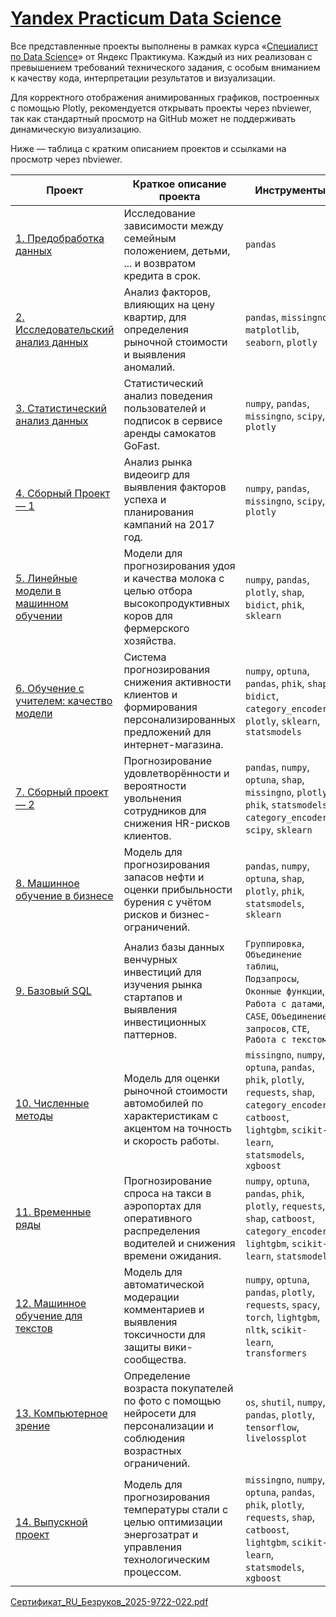 # [Yandex Practicum Data Science](https://github.com/GrishaTS/Ya-Practicum-DS)

Все представленные проекты выполнены в рамках курса «[Специалист по Data Science](https://practicum.yandex.ru/data-scientist/)» от Яндекс Практикума. Каждый из них реализован с превышением требований технического задания, с особым вниманием к качеству кода, интерпретации результатов и визуализации.

Для корректного отображения анимированных графиков, построенных с помощью Plotly, рекомендуется открывать проекты через nbviewer, так как стандартный просмотр на GitHub может не поддерживать динамическую визуализацию.

Ниже — таблица с кратким описанием проектов и ссылками на просмотр через nbviewer.

| Проект         | Краткое описание проекта | Инструменты |
|----------------|--------------------------|------------|
| [1. Предобработка данных](https://nbviewer.org/github/GrishaTS/Ya-Practicum-DS/blob/main/01.%20%D0%9F%D1%80%D0%B5%D0%B4%D0%BE%D0%B1%D1%80%D0%B0%D0%B1%D0%BE%D1%82%D0%BA%D0%B0%20%D0%B4%D0%B0%D0%BD%D0%BD%D1%8B%D1%85/data_preprocessing.ipynb) | Исследование зависимости между семейным положением, детьми, ... и возвратом кредита в срок. | `pandas` |
| [2. Исследовательский анализ данных](https://nbviewer.org/github/GrishaTS/Ya-Practicum-DS/blob/main/02.%20%D0%98%D1%81%D1%81%D0%BB%D0%B5%D0%B4%D0%BE%D0%B2%D0%B0%D1%82%D0%B5%D0%BB%D1%8C%D1%81%D0%BA%D0%B8%D0%B9%20%D0%B0%D0%BD%D0%B0%D0%BB%D0%B8%D0%B7%20%D0%B4%D0%B0%D0%BD%D0%BD%D1%8B%D1%85/research_data_analysis.ipynb) | Анализ факторов, влияющих на цену квартир, для определения рыночной стоимости и выявления аномалий. | `pandas`, `missingno`, `matplotlib`, `seaborn`, `plotly` |
| [3. Статистический анализ данных](https://nbviewer.org/github/GrishaTS/Ya-Practicum-DS/blob/main/03.%20%D0%A1%D1%82%D0%B0%D1%82%D0%B8%D1%81%D1%82%D0%B8%D1%87%D0%B5%D1%81%D0%BA%D0%B8%D0%B9%20%D0%B0%D0%BD%D0%B0%D0%BB%D0%B8%D0%B7%20%D0%B4%D0%B0%D0%BD%D0%BD%D1%8B%D1%85/statistical_data_analysis.ipynb) | Статистический анализ поведения пользователей и подписок в сервисе аренды самокатов GoFast. | `numpy`, `pandas`, `missingno`, `scipy`, `plotly` |
| [4. Сборный Проект — 1](https://nbviewer.org/github/GrishaTS/Ya-Practicum-DS/blob/main/04.%20%D0%A1%D0%B1%D0%BE%D1%80%D0%BD%D1%8B%D0%B9%20%D0%9F%D1%80%D0%BE%D0%B5%D0%BA%D1%82%20%E2%80%94%201/combined_project_1.ipynb) | Анализ рынка видеоигр для выявления факторов успеха и планирования кампаний на 2017 год. | `numpy`, `pandas`, `missingno`, `scipy`, `plotly` |
| [5. Линейные модели в машинном обучении](https://nbviewer.org/github/GrishaTS/Ya-Practicum-DS/blob/main/05.%20%D0%9B%D0%B8%D0%BD%D0%B5%D0%B9%D0%BD%D1%8B%D0%B5%20%D0%BC%D0%BE%D0%B4%D0%B5%D0%BB%D0%B8%20%D0%B2%20%D0%BC%D0%B0%D1%88%D0%B8%D0%BD%D0%BD%D0%BE%D0%BC%20%D0%BE%D0%B1%D1%83%D1%87%D0%B5%D0%BD%D0%B8%D0%B8/linear_models.ipynb) | Модели для прогнозирования удоя и качества молока с целью отбора высокопродуктивных коров для фермерского хозяйства. | `numpy`, `pandas`, `plotly`, `shap`, `bidict`, `phik`, `sklearn` |
| [6. Обучение с учителем: качество модели](https://nbviewer.org/github/GrishaTS/Ya-Practicum-DS/blob/main/06.%20%D0%9E%D0%B1%D1%83%D1%87%D0%B5%D0%BD%D0%B8%D0%B5%20%D1%81%20%D1%83%D1%87%D0%B8%D1%82%D0%B5%D0%BB%D0%B5%D0%BC%20%D0%BA%D0%B0%D1%87%D0%B5%D1%81%D1%82%D0%B2%D0%BE%20%D0%BC%D0%BE%D0%B4%D0%B5%D0%BB%D0%B8/supervised_learning.ipynb) | Система прогнозирования снижения активности клиентов и формирования персонализированных предложений для интернет-магазина. | `numpy`, `optuna`, `pandas`, `phik`, `shap`, `bidict`, `category_encoders`, `plotly`, `sklearn`, `statsmodels` |
| [7. Сборный проект — 2](https://nbviewer.org/github/GrishaTS/Ya-Practicum-DS/blob/main/07.%20%D0%A1%D0%B1%D0%BE%D1%80%D0%BD%D1%8B%D0%B9%20%D0%BF%D1%80%D0%BE%D0%B5%D0%BA%D1%82%20%E2%80%942/combined_project_2.ipynb) | Прогнозирование удовлетворённости и вероятности увольнения сотрудников для снижения HR-рисков клиентов. | `pandas`, `numpy`, `optuna`, `shap`, `missingno`, `plotly`, `phik`, `statsmodels`, `category_encoders`, `scipy`, `sklearn` |
| [8. Машинное обучение в бизнесе](https://nbviewer.org/github/GrishaTS/Ya-Practicum-DS/blob/main/08.%20%D0%9C%D0%B0%D1%88%D0%B8%D0%BD%D0%BD%D0%BE%D0%B5%20%D0%BE%D0%B1%D1%83%D1%87%D0%B5%D0%BD%D0%B8%D0%B5%20%D0%B2%20%D0%B1%D0%B8%D0%B7%D0%BD%D0%B5%D1%81%D0%B5/ml_in_business.ipynb) | Модель для прогнозирования запасов нефти и оценки прибыльности бурения с учётом рисков и бизнес-ограничений. | `pandas`, `numpy`, `optuna`, `shap`, `plotly`, `phik`, `statsmodels`, `sklearn` |
| [9. Базовый SQL](https://github.com/GrishaTS/Ya-Practicum-DS/blob/main/09.%20%D0%91%D0%B0%D0%B7%D0%BE%D0%B2%D1%8B%D0%B9%20SQL/README.md) | Анализ базы данных венчурных инвестиций для изучения рынка стартапов и выявления инвестиционных паттернов. | `Группировка`, `Объединение таблиц`, `Подзапросы`, `Оконные функции`, `Работа с датами`, `CASE`, `Объединение запросов`, `CTE`, `Работа с текстом` |
| [10. Численные методы](https://nbviewer.org/github/GrishaTS/Ya-Practicum-DS/blob/main/10.%20%D0%A7%D0%B8%D1%81%D0%BB%D0%B5%D0%BD%D0%BD%D1%8B%D0%B5%20%D0%BC%D0%B5%D1%82%D0%BE%D0%B4%D1%8B/numerical_methods.ipynb) | Модель для оценки рыночной стоимости автомобилей по характеристикам с акцентом на точность и скорость работы. | `missingno`, `numpy`, `optuna`, `pandas`, `phik`, `plotly`, `requests`, `shap`, `category_encoders`, `catboost`, `lightgbm`, `scikit-learn`, `statsmodels`, `xgboost` |
| [11. Временные ряды](https://nbviewer.org/github/GrishaTS/Ya-Practicum-DS/blob/main/11.%20%D0%92%D1%80%D0%B5%D0%BC%D0%B5%D0%BD%D0%BD%D1%8B%D0%B5%20%D1%80%D1%8F%D0%B4%D1%8B/time_series.ipynb) | Прогнозирование спроса на такси в аэропортах для оперативного распределения водителей и снижения времени ожидания. | `numpy`, `optuna`, `pandas`, `phik`, `plotly`, `requests`, `shap`, `catboost`, `category_encoders`, `lightgbm`, `scikit-learn`, `statsmodels` |
| [12. Машинное обучение для текстов](https://nbviewer.org/github/GrishaTS/Ya-Practicum-DS/blob/main/12.%20%D0%9C%D0%B0%D1%88%D0%B8%D0%BD%D0%BD%D0%BE%D0%B5%20%D0%BE%D0%B1%D1%83%D1%87%D0%B5%D0%BD%D0%B8%D0%B5%20%D0%B4%D0%BB%D1%8F%20%D1%82%D0%B5%D0%BA%D1%81%D1%82%D0%BE%D0%B2/machine_learning_for_texts.ipynb) | Модель для автоматической модерации комментариев и выявления токсичности для защиты вики-сообщества. | `numpy`, `optuna`, `pandas`, `plotly`, `requests`, `spacy`, `torch`, `lightgbm`, `nltk`, `scikit-learn`, `transformers` |
| [13. Компьютерное зрение](https://nbviewer.org/github/GrishaTS/Ya-Practicum-DS/blob/main/13.%20%D0%9A%D0%BE%D0%BC%D0%BF%D1%8C%D1%8E%D1%82%D0%B5%D1%80%D0%BD%D0%BE%D0%B5%20%D0%B7%D1%80%D0%B5%D0%BD%D0%B8%D0%B5/computer_vision.ipynb) | Определение возраста покупателей по фото с помощью нейросети для персонализации и соблюдения возрастных ограничений. | `os`, `shutil`, `numpy`, `pandas`, `plotly`, `tensorflow`, `livelossplot` |
| [14. Выпускной проект](https://nbviewer.org/github/GrishaTS/Ya-Practicum-DS/blob/main/14.%20%D0%92%D1%8B%D0%BF%D1%83%D1%81%D0%BA%D0%BD%D0%BE%D0%B9%20%D0%BF%D1%80%D0%BE%D0%B5%D0%BA%D1%82/graduation_project.ipynb.ipynb) | Модель для прогнозирования температуры стали с целью оптимизации энергозатрат и управления технологическим процессом. | `missingno`, `numpy`, `optuna`, `pandas`, `phik`, `plotly`, `requests`, `shap`, `catboost`, `lightgbm`, `scikit-learn`, `statsmodels`, `xgboost` |

[Сертификат_RU_Безруков_2025-9722-022.pdf](https://github.com/user-attachments/files/19826733/_RU_._2025-9722-022.pdf)

